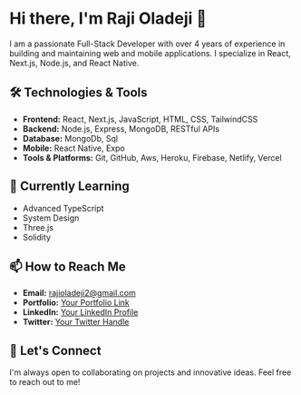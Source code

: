 # Hi there, I'm Raji Oladeji 👋

I am a passionate Full-Stack Developer with over 4 years of experience in building and maintaining web and mobile applications. I specialize in React, Next.js, Node.js, and React Native.

## 🛠️ Technologies & Tools

- **Frontend:** React, Next.js, JavaScript, HTML, CSS, TailwindCSS
- **Backend:** Node.js, Express, MongoDB, RESTful APIs
- **Database:** MongoDb, Sql
- **Mobile:** React Native, Expo
- **Tools & Platforms:** Git, GitHub, Aws, Heroku, Firebase, Netlify, Vercel

## 🌱 Currently Learning

- Advanced TypeScript
- System Design
- Three.js
- Solidity



## 📫 How to Reach Me

- **Email:** rajioladeji2@gmail.com
- **Portfolio:** [Your Portfolio Link](https://oladeji.app)
- **LinkedIn:** [Your LinkedIn Profile](linkedin.com/in/oladeji-raji-7851551b9)
- **Twitter:** [Your Twitter Handle](https://x.com/RajiOladeji)

## 🤝 Let's Connect

I'm always open to collaborating on projects and innovative ideas. Feel free to reach out to me!
